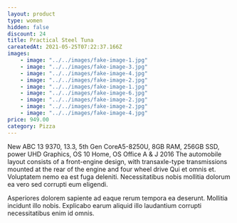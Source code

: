 ```yaml
---
layout: product
type: women
hidden: false
discount: 24
title: Practical Steel Tuna
careatedAt: 2021-05-25T07:22:37.166Z
images:
    - image: "../../images/fake-image-1.jpg"
    - image: "../../images/fake-image-3.jpg"
    - image: "../../images/fake-image-4.jpg"
    - image: "../../images/fake-image-2.jpg"
    - image: "../../images/fake-image-1.jpg"
    - image: "../../images/fake-image-6.jpg"
    - image: "../../images/fake-image-2.jpg"
    - image: "../../images/fake-image-2.jpg"
    - image: "../../images/fake-image-4.jpg"
price: 949.00
category: Pizza
---
```

New ABC 13 9370, 13.3, 5th Gen CoreA5-8250U, 8GB RAM, 256GB SSD, power UHD Graphics, OS 10 Home, OS Office A & J 2016
The automobile layout consists of a front-engine design, with transaxle-type transmissions mounted at the rear of the engine and four wheel drive
Qui et omnis et. Voluptatem nemo ea est fuga deleniti. Necessitatibus nobis mollitia dolorum ea vero sed corrupti eum eligendi.
 Asperiores dolorem sapiente ad eaque rerum tempora ea deserunt. Mollitia incidunt illo nobis. Explicabo earum aliquid illo laudantium corrupti necessitatibus enim id omnis.
